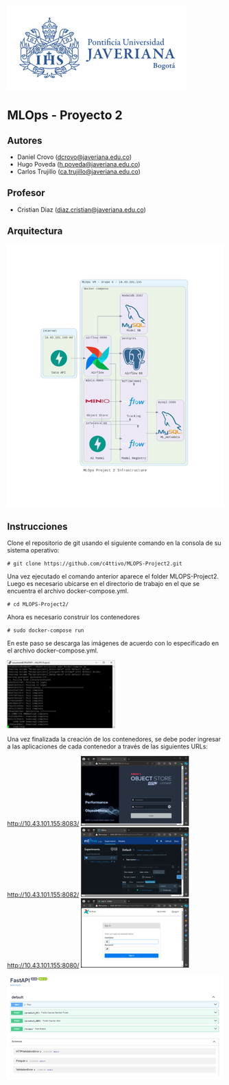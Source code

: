 ![alt text](https://github.com/c4ttivo/MLOpsTaller1/blob/main/mlopstaller1/imgs/logo.png?raw=true)

# MLOps - Proyecto 2
## Autores
*    Daniel Crovo (dcrovo@javeriana.edu.co)
*    Hugo Poveda (h.poveda@javeriana.edu.co)
*    Carlos Trujillo (ca.trujillo@javeriana.edu.co)

## Profesor
*    Cristian Diaz (diaz.cristian@javeriana.edu.co)

## Arquitectura

![alt text](https://github.com/c4ttivo/MLOPS-Project2/blob/main/img/architecture.png?raw=true)

## Instrucciones
Clone el repositorio de git usando el siguiente comando en la consola de su sistema operativo:


```
# git clone https://github.com/c4ttivo/MLOPS-Project2.git
```

Una vez ejecutado el comando anterior aparece el folder MLOPS-Project2. Luego es necesario ubicarse en el directorio de trabajo en el que se encuentra el archivo docker-compose.yml.


```
# cd MLOPS-Project2/
```

Ahora es necesario construir los contenedores


```
# sudo docker-compose run
```
En este paso se descarga las imágenes de acuerdo con lo especificado en el archivo docker-compose.yml.

<img src="https://github.com/c4ttivo/MLOPS-Project2/blob/main/img/console.png?raw=true" width="50%" height="50%" />

Una vez finalizada la creación de los contenedores, se debe poder ingresar a las aplicaciones de cada contenedor a través de las siguientes URLs:

http://10.43.101.155:8083/
<img src="https://github.com/c4ttivo/MLOPS-Project2/blob/main/img/minio.png?raw=true" width="50%" height="50%" />
http://10.43.101.155:8082/
<img src="https://github.com/c4ttivo/MLOPS-Project2/blob/main/img/mlflow.png?raw=true" width="50%" height="50%" />
http://10.43.101.155:8080/
<img src="https://github.com/c4ttivo/MLOPS-Project2/blob/main/img/airflow.png?raw=true" width="50%" height="50%" />



![alt text](https://github.com/c4ttivo/MLOpsTaller1/blob/main/mlopstaller1/imgs/fastapi.png?raw=true)

